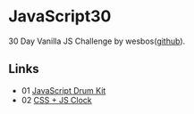 # JavaScript30

30 Day Vanilla JS Challenge by wesbos([github](https://github.com/wesbos/JavaScript30)).

## Links
- 01 [JavaScript Drum Kit](https://akccakcctw.github.io/JavaScript30/01_JavaScript-Drum-Kit/)
- 02 [CSS + JS Clock](https://akccakcctw.github.io/JavaScript30/02_CSS-JS-Clock/)
